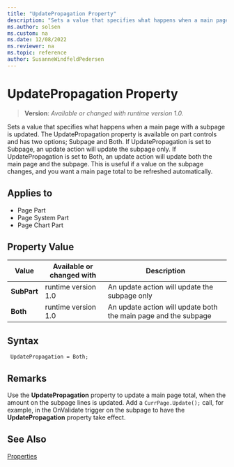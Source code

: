 ```yaml
---
title: "UpdatePropagation Property"
description: "Sets a value that specifies what happens when a main page with a subpage is updated."
ms.author: solsen
ms.custom: na
ms.date: 12/08/2022
ms.reviewer: na
ms.topic: reference
author: SusanneWindfeldPedersen
---
```

[//]: # (START>DO_NOT_EDIT)
[//]: # (IMPORTANT:Do not edit any of the content between here and the END>DO_NOT_EDIT.)
[//]: # (Any modifications should be made in the .xml files in the ModernDev repo.)
# UpdatePropagation Property
> **Version**: _Available or changed with runtime version 1.0._

Sets a value that specifies what happens when a main page with a subpage is updated. The UpdatePropagation property is available on part controls and has two options; Subpage and Both. If UpdatePropagation is set to Subpage, an update action will update the subpage only. If UpdatePropagation is set to Both, an update action will update both the main page and the subpage. This is useful if a value on the subpage changes, and you want a main page total to be refreshed automatically.

## Applies to
-   Page Part
-   Page System Part
-   Page Chart Part

## Property Value

|Value|Available or changed with|Description|
|-----------|-----------|---------------------------------------|
|**SubPart**|runtime version 1.0|An update action will update the subpage only|
|**Both**|runtime version 1.0|An update action will update both the main page and the subpage|

[//]: # (IMPORTANT: END>DO_NOT_EDIT)


## Syntax

```AL
 UpdatePropagation = Both;
```
 
## Remarks

Use the **UpdatePropagation** property to update a main page total, when the amount on the subpage lines is updated. Add a `CurrPage.Update();` call, for example, in the OnValidate trigger on the subpage to have the **UpdatePropagation** property take effect.

## See Also

[Properties](devenv-properties.md) 
